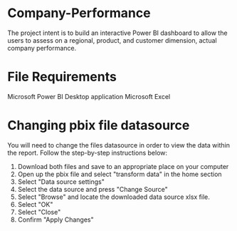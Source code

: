 # Company-Performance
The project intent is to build an interactive Power BI dashboard to allow the users to assess on a regional, product, and customer dimension, actual company performance.

# File Requirements
Microsoft Power BI Desktop application
Microsoft Excel

# Changing pbix file datasource
You will need to change the files datasource in order to view the data within the report. Follow the step-by-step instructions below:

1. Download both files and save to an appropriate place on your computer
2. Open up the pbix file and select "transform data" in the home section
3. Select "Data source settings"
4. Select the data source and press "Change Source"
5. Select "Browse" and locate the downloaded data source xlsx file.
6. Select "OK"
7. Select "Close"
8. Confirm "Apply Changes"


   
